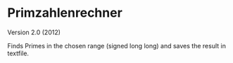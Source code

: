 # Primzahlenrechner

Version 2.0 (2012)

Finds Primes in the chosen range (signed long long) and saves the result in textfile.
